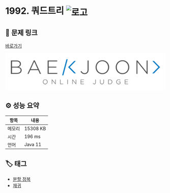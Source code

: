 # 1992. 쿼드트리 <img src="https://d2gd6pc034wcta.cloudfront.net/tier/10.svg" alt="로고" height="32" style="vertical-align: middle;" />

## 🔗 문제 링크

[바로가기](https://www.acmicpc.net/problem/1992)

![백준 로고](../../images/boj.png)

## ⚙️ 성능 요약

| 항목   | 내용     |
| ------ | -------- |
| 메모리 | 15308 KB |
| 시간   | 196 ms   |
| 언어   | Java 11  |

## 🏷️ 태그

- [분할 정복](https://www.acmicpc.net/problemset?sort=ac_desc&algo=24)
- [재귀](https://www.acmicpc.net/problemset?sort=ac_desc&algo=62)
